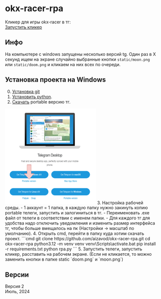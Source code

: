 # okx-racer-rpa
Кликер для игры okx-racer в тг:   
[Запустить кликер](https://t.me/OKX_official_bot/OKX_Racer?startapp=linkCode_65748275)

## Инфо   
На компьютере с windows запущены несколько версий tg. Один раз в X секунд ищем на экране случайно выбранные кнопки `static/moon.png` или `static/doom.png` и кликаем на них всех по очереди.

## Установка проекта на Windows
0. [Установка git](https://git-scm.com/download/win/)    
1. [Установить python](https://docs.python.org/3/using/windows.html).    
2. [Скачать](https://desktop.telegram.org/) portable версию тг.      
<img src="./static/for_readme/image.png" width="300" />    
3. Настройка рабочей среды. 
- 1 аккаунт = 1 папка, в каждую папку нужно закинуть копию portable телеги, запустить и залогиниться в тг.     
- Переименовать .exe файл от телеги в соответствии с именем папки. 
- Для каждого тг для удобства надо отключить уведомления и изменить размер интерфейса тг, чтобы больше вмещалось на пк (Настройки -> масштаб по умолчанию).    
4. Открыть cmd, перейти в папку куда хотим скачать проект.    
```cmd
git clone https://github.com/aizavod/okx-racer-rpa.git
cd okx-racer-rpa
python3.12 -m venv venv
venv\Scripts\activate.bat
pip install -r requirements.txt
python rpa.py
```
5. Запустить телеги, запустить кликер, расставить на рабочем экране. (Если не кликается, то можно заменить кнопки в папке static `doom.png` и `moon.png`)


## Версии
Версия 2    
Июль, 2024